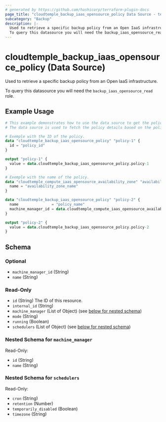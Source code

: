 ```yaml
---
# generated by https://github.com/hashicorp/terraform-plugin-docs
page_title: "cloudtemple_backup_iaas_opensource_policy Data Source - terraform-provider-cloudtemple"
subcategory: "Backup"
description: |-
  Used to retrieve a specific backup policy from an Open IaaS infrastructure.
  To query this datasource you will need the backup_iaas_opensource_read role.
---
```


# cloudtemple_backup_iaas_opensource_policy (Data Source)

Used to retrieve a specific backup policy from an Open IaaS infrastructure.

To query this datasource you will need the `backup_iaas_opensource_read` role.

## Example Usage

```terraform
# This example demonstrates how to use the data source to get the policy details.
# The data source is used to fetch the policy details based on the policy ID or name.

# Exemple with the ID of the policy.
data "cloudtemple_backup_iaas_opensource_policy" "policy-1" {
  id = "policy_id"
}

output "policy-1" {
  value = data.cloudtemple_backup_iaas_opensource_policy.policy-1
}

# Exemple with the name of the policy.
data "cloudtemple_compute_iaas_opensource_availability_zone" "availability_zone" {
  name = "availability_zone_name"
}

data "cloudtemple_backup_iaas_opensource_policy" "policy-2" {
  name               = "policy_name"
  machine_manager_id = data.cloudtemple_compute_iaas_opensource_availability_zone.availability_zone.id
}

output "policy-2" {
  value = data.cloudtemple_backup_iaas_opensource_policy.policy-2
}
```

<!-- schema generated by tfplugindocs -->
## Schema

### Optional

- `machine_manager_id` (String)
- `name` (String)

### Read-Only

- `id` (String) The ID of this resource.
- `internal_id` (String)
- `machine_manager` (List of Object) (see [below for nested schema](#nestedatt--machine_manager))
- `mode` (String)
- `running` (Boolean)
- `schedulers` (List of Object) (see [below for nested schema](#nestedatt--schedulers))

<a id="nestedatt--machine_manager"></a>
### Nested Schema for `machine_manager`

Read-Only:

- `id` (String)
- `name` (String)


<a id="nestedatt--schedulers"></a>
### Nested Schema for `schedulers`

Read-Only:

- `cron` (String)
- `retention` (Number)
- `temporarily_disabled` (Boolean)
- `timezone` (String)


